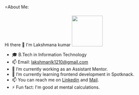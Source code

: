⭐About Me:

 Hi there 👋 I'm Lakshmana kumar
 <img src="![image](https://github.com/user-attachments/assets/0ac3cf30-ae41-4c42-95c7-5748a8b9ec1a)" width="100">
- 🎓 B.Tech in Information Technology
- 📫 Email: lakshmanlk1210@gmail.com
- 🔭 I’m currently working as an Assistant Mentor.
- 🌱 I’m currently learning frontend development in Spotknack.
- 📫 You can reach me on [Linkedin](https://www.linkedin.com/in/lakshmana-kumar-g1210) and [Mail](lakshmanlk1210@gmail.com).
- ⚡ Fun fact: I'm good at mental calculations.
